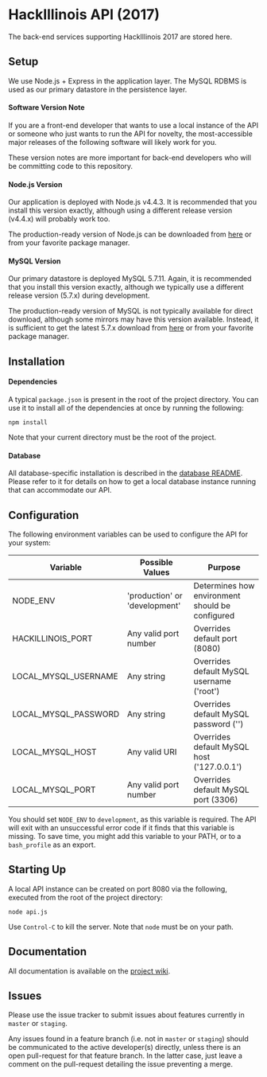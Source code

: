 # HackIllinois API (2017)

The back-end services supporting HackIllinois 2017 are stored here.

## Setup

We use Node.js + Express in the application layer. The MySQL RDBMS is used as
our primary datastore in the persistence layer.

####  Software Version Note

If you are a front-end developer that wants to use a local instance of the API
or someone who just wants to run the API for novelty, the most-accessible
major releases of the following software will likely work for you.

These version notes are more important for back-end developers who will be committing
code to this repository.

#### Node.js Version

Our application is deployed with Node.js v4.4.3. It is recommended that you install
this version exactly, although using a different release version (v4.4.x) will
probably work too.

The production-ready version of Node.js can be downloaded from [here](https://nodejs.org/dist/v4.4.3/) or from your favorite package manager.

#### MySQL Version

Our primary datastore is deployed MySQL 5.7.11. Again, it is recommended that you
install this version exactly, although we typically use a different release version
(5.7.x) during development.

The production-ready version of MySQL is not typically available for direct download,
although some mirrors may have this version available. Instead, it is sufficient to
get the latest 5.7.x download from [here](http://dev.mysql.com/downloads/mysql/) or
from your favorite package manager.

## Installation

#### Dependencies
A typical `package.json` is present in the root of the project directory. You can
use it to install all of the dependencies at once by running the following:

```
npm install
```

Note that your current directory must be the root of the project.

#### Database

All database-specific installation is described in the [database README](/database/README.md). Please refer to it for details on how to get a local
database instance running that can accommodate our API.

## Configuration

The following environment variables can be used to configure the API for your system:

| Variable | Possible Values | Purpose |
| -------- | --------------- | ------- |
| NODE_ENV | 'production' or 'development' | Determines how environment should be configured |
| HACKILLINOIS_PORT | Any valid port number | Overrides default port (8080) |
| LOCAL_MYSQL_USERNAME | Any string | Overrides default MySQL username ('root') |
| LOCAL_MYSQL_PASSWORD | Any string | Overrides default MySQL password ('') |
| LOCAL_MYSQL_HOST | Any valid URI | Overrides default MySQL host ('127.0.0.1') |
| LOCAL_MYSQL_PORT | Any valid port number | Overrides default MySQL port (3306) |

You should set `NODE_ENV` to `development`, as this variable is required. The API
will exit with an unsuccessful error code if it finds that this variable is missing.
To save time, you might add this variable to your PATH, or to a `bash_profile` as
an export.

## Starting Up

A local API instance can be created on port 8080 via the following, executed from
the root of the project directory:

```
node api.js
```

Use `Control-C` to kill the server. Note that `node` must be on your path.

## Documentation

All documentation is available on the [project wiki](https://github.com/HackIllinois/api-2017/wiki).

## Issues

Please use the issue tracker to submit issues about features currently in `master`
or `staging`.

Any issues found in a feature branch (i.e. not in `master` or `staging`)
should be communicated to the active developer(s) directly, unless there is an open
pull-request for that feature branch. In the latter case, just leave a comment on
the pull-request detailing the issue preventing a merge.
